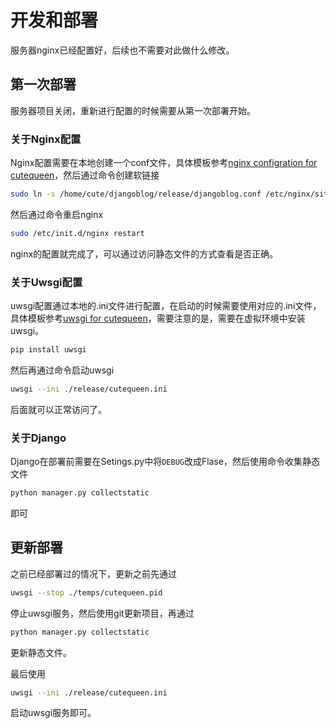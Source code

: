 # 开发和部署

服务器nginx已经配置好，后续也不需要对此做什么修改。

## 第一次部署

服务器项目关闭，重新进行配置的时候需要从第一次部署开始。

### 关于Nginx配置

Nginx配置需要在本地创建一个conf文件，具体模板参考[nginx configration for cutequeen](../release/cutequeen.conf)，然后通过命令创建软链接

```bash
sudo ln -s /home/cute/djangoblog/release/djangoblog.conf /etc/nginx/sites-enabled
```

然后通过命令重启nginx

```bash
sudo /etc/init.d/nginx restart
```

nginx的配置就完成了，可以通过访问静态文件的方式查看是否正确。

### 关于Uwsgi配置

uwsgi配置通过本地的.ini文件进行配置，在启动的时候需要使用对应的.ini文件，具体模板参考[uwsgi for cutequeen](../release/djangoblog.ini)，需要注意的是，需要在虚拟环境中安装uwsgi。

```python
pip install uwsgi
```

然后再通过命令启动uwsgi

```bash
uwsgi --ini ./release/cutequeen.ini
```

后面就可以正常访问了。

### 关于Django

Django在部署前需要在Setings.py中将`DEBUG`改成Flase，然后使用命令收集静态文件

```bash
python manager.py collectstatic
```

即可

## 更新部署

之前已经部署过的情况下，更新之前先通过

```bash
uwsgi --stop ./temps/cutequeen.pid
```

停止uwsgi服务，然后使用git更新项目，再通过

```bash
python manager.py collectstatic
```

更新静态文件。

最后使用

```bash
uwsgi --ini ./release/cutequeen.ini
```

启动uwsgi服务即可。